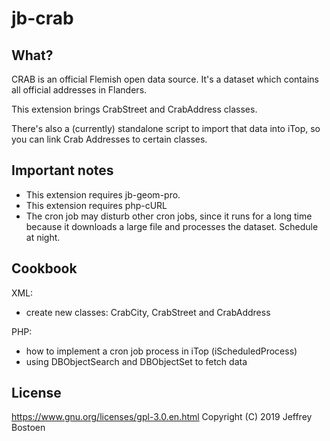 # jb-crab

## What?
CRAB is an official Flemish open data source. It's a dataset which contains all official addresses in Flanders.

This extension brings CrabStreet and CrabAddress classes.

There's also a (currently) standalone script to import that data into iTop, so you can link Crab Addresses to certain classes.

## Important notes
* This extension requires jb-geom-pro.
* This extension requires php-cURL
* The cron job may disturb other cron jobs, since it runs for a long time because it downloads a large file and processes the dataset. Schedule at night.

## Cookbook

XML:
- create new classes: CrabCity, CrabStreet and CrabAddress

PHP:
- how to implement a cron job process in iTop (iScheduledProcess)
- using DBObjectSearch and DBObjectSet to fetch data


## License
https://www.gnu.org/licenses/gpl-3.0.en.html
Copyright (C) 2019 Jeffrey Bostoen
